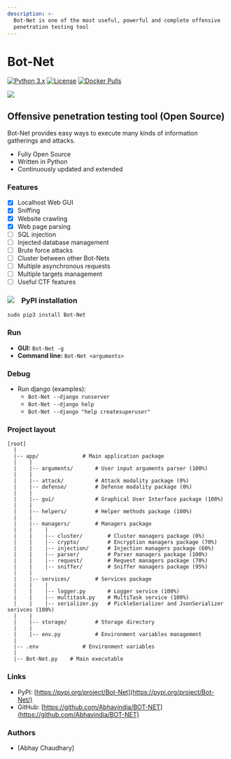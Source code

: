 ```yaml
---
description: >-
  Bot-Net is one of the most useful, powerful and complete offensive
  penetration testing tool
---
```


# Bot-Net

[![Python 3.x](https://img.shields.io/badge/python-3.x-yellow.svg)](https://www.python.org/) [![License](https://img.shields.io/badge/license-GPLv3-red.svg)](https://raw.githubusercontent.com/FabrizioFubelli/Bot-Net/master/LICENSE) [![Docker Pulls](https://img.shields.io/docker/pulls/offensive/Bot-Net.svg)](https://hub.docker.com/r/offensive/Bot-Net)

![](https://raw.githubusercontent.com/offensive-hub/Bot-Net/master/resources/Bot-Net.jpg)

## Offensive penetration testing tool \(Open Source\)

Bot-Net provides easy ways to execute many kinds of information gatherings and attacks.

* Fully Open Source
* Written in Python
* Continuously updated and extended

### Features

* [x] Localhost Web GUI
* [x] Sniffing
* [x] Website crawling
* [x] Web page parsing
* [ ] SQL injection
* [ ] Injected database management
* [ ] Brute force attacks
* [ ] Cluster between other Bot-Nets
* [ ] Multiple asynchronous requests
* [ ] Multiple targets management
* [ ] Useful CTF features

### ![](https://raw.githubusercontent.com/offensive-hub/Bot-Net/master/resources/logos/pypi.png)   PyPI installation
```shell
sudo pip3 install Bot-Net
```

### Run

* **GUI:** `Bot-Net -g`
* **Command line:** `Bot-Net <arguments>`

### Debug

* Run django \(examples\):
  * `Bot-Net --django runserver`
  * `Bot-Net --django help`
  * `Bot-Net --django "help createsuperuser"`

### Project layout

```text
[root]
  |
  |-- app/              # Main application package
  |    |
  |    |-- arguments/       # User input arguments parser (100%)
  |    |
  |    |-- attack/          # Attack modality package (0%)
  |    |-- defense/         # Defense modality package (0%)
  |    |
  |    |-- gui/             # Graphical User Interface package (100%)
  |    |
  |    |-- helpers/         # Helper methods package (100%)
  |    |
  |    |-- managers/        # Managers package
  |    |    |
  |    |    |-- cluster/        # Cluster managers package (0%)
  |    |    |-- crypto/         # Encryption managers package (70%)
  |    |    |-- injection/      # Injection managers package (60%)
  |    |    |-- parser/         # Parser managers package (100%)
  |    |    |-- request/        # Request managers package (70%)
  |    |    |-- sniffer/        # Sniffer managers package (95%)
  |    |
  |    |-- services/        # Services package
  |    |    |
  |    |    |-- logger.py       # Logger service (100%)
  |    |    |-- multitask.py    # MultiTask service (100%)
  |    |    |-- serializer.py   # PickleSerializer and JsonSerializer serivces (100%)
  |    |
  |    |-- storage/         # Storage directory
  |    |
  |    |-- env.py           # Environment variables management
  |
  |-- .env              # Environment variables
  |
  |-- Bot-Net.py    # Main executable
```

### Links

* PyPI: [https://pypi.org/project/Bot-Net](https://pypi.org/project/Bot-Net/)
* GitHub: [https://github.com/Abhayindia/BOT-NET](https://github.com/Abhayindia/BOT-NET)

### Authors

* [Abhay Chaudhary]
